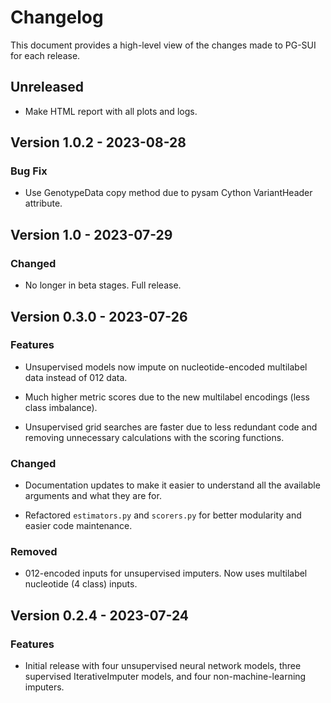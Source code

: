 # Changelog

This document provides a high-level view of the changes made to PG-SUI for each release.  

## Unreleased

- Make HTML report with all plots and logs.

## Version 1.0.2 - 2023-08-28

### Bug Fix

- Use GenotypeData copy method due to pysam Cython VariantHeader attribute.

## Version 1.0 - 2023-07-29

### Changed

- No longer in beta stages. Full release.

## Version 0.3.0 - 2023-07-26

### Features

- Unsupervised models now impute on nucleotide-encoded multilabel data instead of 012 data.  

- Much higher metric scores due to the new multilabel encodings (less class imbalance).  

- Unsupervised grid searches are faster due to less redundant code and removing unnecessary calculations with the scoring functions.  

### Changed

- Documentation updates to make it easier to understand all the available arguments and what they are for.  

- Refactored `estimators.py` and `scorers.py` for better modularity and easier code maintenance.  

### Removed

- 012-encoded inputs for unsupervised imputers. Now uses multilabel nucleotide (4 class) inputs.  

## Version 0.2.4 - 2023-07-24

### Features

- Initial release with four unsupervised neural network models, three supervised IterativeImputer models, and four non-machine-learning imputers.  
